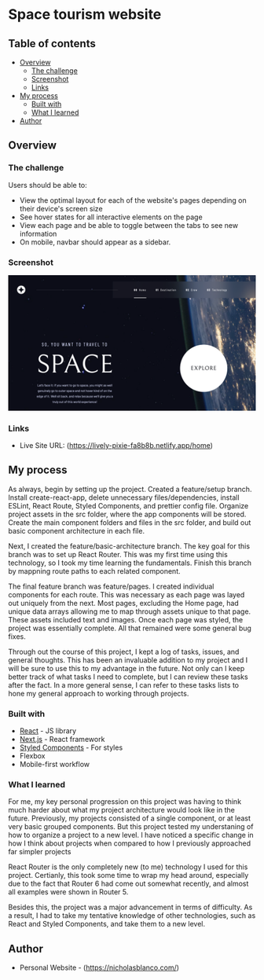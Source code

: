# Space tourism website

## Table of contents

- [Overview](#overview)
  - [The challenge](#the-challenge)
  - [Screenshot](#screenshot)
  - [Links](#links)
- [My process](#my-process)
  - [Built with](#built-with)
  - [What I learned](#what-i-learned)
- [Author](#author)

## Overview

### The challenge

Users should be able to:

- View the optimal layout for each of the website's pages depending on their device's screen size
- See hover states for all interactive elements on the page
- View each page and be able to toggle between the tabs to see new information
- On mobile, navbar should appear as a sidebar.

### Screenshot

![](./screenshot.png)

### Links

- Live Site URL: (https://lively-pixie-fa8b8b.netlify.app/home)

## My process

As always, begin by setting up the project. Created a feature/setup branch. Install create-react-app, delete unnecessary files/dependencies, install ESLint, React Route, Styled Components, and prettier config file. Organize project assets in the src folder, where the app components will be stored. Create the main component folders and files in the src folder, and build out basic component architecture in each file.

Next, I created the feature/basic-architecture branch. The key goal for this branch was to set up React Router. This was my first time using this technology, so I took my time learning the fundamentals. Finish this branch by mappning route paths to each related component.

The final feature branch was feature/pages. I created individual components for each route. This was necessary as each page was layed out uniquely from the next. Most pages, excluding the Home page, had unique data arrays allowing me to map through assets unique to that page. These assets included text and images. Once each page was styled, the project was essentially complete. All that remained were some general bug fixes.

Through out the course of this project, I kept a log of tasks, issues, and general thoughts. This has been an invaluable addition to my project and I will be sure to use this to my advantage in the future. Not only can I keep better track of what tasks I need to complete, but I can review these tasks after the fact. In a more general sense, I can refer to these tasks lists to hone my general approach to working through projects.

### Built with

- [React](https://reactjs.org/) - JS library
- [Next.js](https://nextjs.org/) - React framework
- [Styled Components](https://styled-components.com/) - For styles
- Flexbox
- Mobile-first workflow

### What I learned

For me, my key personal progression on this project was having to think much harder about what my project architecture would look like in the future. Previously, my projects consisted of a single component, or at least very basic grouped components. But this project tested my understaning of how to organize a project to a new level. I have noticed a specific change in how I think about projects when compared to how I previously approached far simpler projects

React Router is the only completely new (to me) technology I used for this project. Certianly, this took some time to wrap my head around, especially due to the fact that Router 6 had come out somewhat recently, and almost all examples were shown in Router 5.

Besides this, the project was a major advancement in terms of difficulty. As a result, I had to take my tentative knowledge of other technologies, such as React and Styled Components, and take them to a new level.

## Author

- Personal Website - (https://nicholasblanco.com/)
